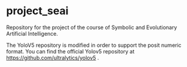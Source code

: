 # project_seai

Repository for the project of the course of Symbolic and Evolutionary Artificial Intelligence. 

The YoloV5 repository is modified in order to support the posit numeric format.
You can find the official Yolov5 repository at https://github.com/ultralytics/yolov5 . 
